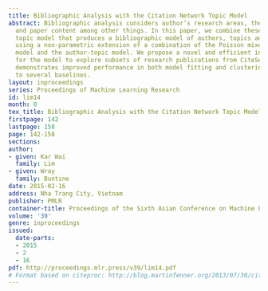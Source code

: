 ```yaml
---
title: Bibliographic Analysis with the Citation Network Topic Model
abstract: Bibliographic analysis considers author’s research areas, the citation network
  and paper content among other things. In this paper, we combine these three in a
  topic model that produces a bibliographic model of authors, topics and documents
  using a non-parametric extension of a combination of the Poisson mixed-topic link
  model and the author-topic model. We propose a novel and efficient inference algorithm
  for the model to explore subsets of research publications from CiteSeerX. Our model
  demonstrates improved performance in both model fitting and clustering task comparing
  to several baselines.
layout: inproceedings
series: Proceedings of Machine Learning Research
id: lim14
month: 0
tex_title: Bibliographic Analysis with the Citation Network Topic Model
firstpage: 142
lastpage: 158
page: 142-158
sections: 
author:
- given: Kar Wai
  family: Lim
- given: Wray
  family: Buntine
date: 2015-02-16
address: Nha Trang City, Vietnam
publisher: PMLR
container-title: Proceedings of the Sixth Asian Conference on Machine Learning
volume: '39'
genre: inproceedings
issued:
  date-parts:
  - 2015
  - 2
  - 16
pdf: http://proceedings.mlr.press/v39/lim14.pdf
# Format based on citeproc: http://blog.martinfenner.org/2013/07/30/citeproc-yaml-for-bibliographies/
---
```

